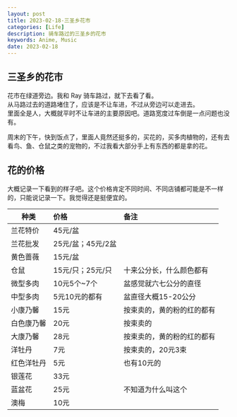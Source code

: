 ```yaml
---
layout: post
title: 2023-02-18-三圣乡花市
categories: [Life]
description: 骑车路过的三圣乡的花市
keywords: Anime, Music
date: 2023-02-18
---
```


## 三圣乡的花市
花市在绿道旁边。我和 Ray 骑车路过，就下去看了看。   
从马路过去的道路堵住了，应该是不让车进，不过从旁边可以走进去。   
里面全是人，大概就平时不让车进的主要原因吧。道路宽度过车倒是一点问题也没有。   

周末的下午，快到饭点了，里面人竟然还挺多的，买花的，买多肉植物的，还有去看鸟、鱼、仓鼠之类的宠物的，不过我看大部分手上有东西的都是拿的花。   

## 花的价格
大概记录一下看到的样子吧。这个价格肯定不同时间、不同店铺都可能是不一样的，只能说记录一下。我觉得还是挺便宜的。

| 种类      |    价格   |    备注   |
| -------   | :------   | :------  | 
| 兰花特价   | 45元/盆   |     |
| 兰花批发   | 25元/盆；45元/2盆  | |
| 黄色蔷薇   | 15元/盆     |   |
| 仓鼠   | 15元/只；25元/只     | 十来公分长，什么颜色都有 |
| 微型多肉 | 10元5个~7个 | 盆感觉就六七公分的直径 |
| 中型多肉 | 5元10元的都有 | 盆直径大概15-20公分 |
| 小康乃馨 | 15元 | 按束卖的，黄的粉的红的都有 |
| 白色康乃馨 | 20元 | 按束卖的 |
| 大康乃馨 | 28元 | 按束卖的，黄的粉的红的都有 |
| 洋牡丹 | 7元 | 按束卖的，20元3束 |
| 红色洋牡丹 | 5元 | 也有10元的 |
| 银莲花 | 33元 |  |
| 蓝盆花 | 25元 | 不知道为什么叫这个 |
| 澳梅 | 10元 |  |